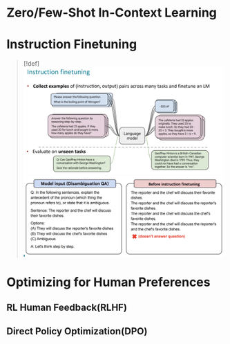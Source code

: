 # Zero/Few-Shot In-Context Learning


# Instruction Finetuning
> [!def]
> ![](Finetuning.assets/image-20240923095803162.png)![](Finetuning.assets/image-20240923095832661.png)



# Optimizing for Human Preferences
## RL Human Feedback(RLHF)







## Direct Policy Optimization(DPO)




